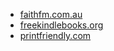 - [faithfm.com.au](http://faithfm.com.au)
- [freekindlebooks.org](http://freekindlebooks.org)
- [printfriendly.com](http://printfriendly.com)
